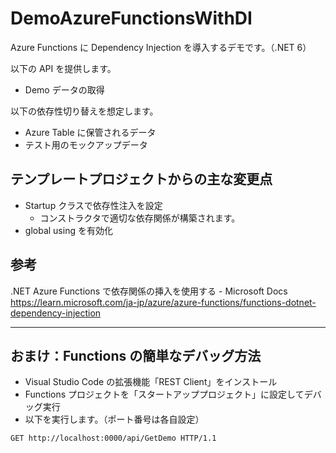 # DemoAzureFunctionsWithDI

Azure Functions に Dependency Injection を導入するデモです。（.NET 6）

以下の API を提供します。
- Demo データの取得

以下の依存性切り替えを想定します。
- Azure Table に保管されるデータ
- テスト用のモックアップデータ

## テンプレートプロジェクトからの主な変更点
- Startup クラスで依存性注入を設定
  - コンストラクタで適切な依存関係が構築されます。
- global using を有効化

## 参考
.NET Azure Functions で依存関係の挿入を使用する - Microsoft Docs
https://learn.microsoft.com/ja-jp/azure/azure-functions/functions-dotnet-dependency-injection

---

## おまけ：Functions の簡単なデバッグ方法
- Visual Studio Code の拡張機能「REST Client」をインストール
- Functions プロジェクトを「スタートアッププロジェクト」に設定してデバッグ実行
- 以下を実行します。（ポート番号は各自設定）
```
GET http://localhost:0000/api/GetDemo HTTP/1.1
```
